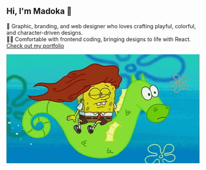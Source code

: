 ## Hi, I'm Madoka 👋
🎨 Graphic, branding, and web designer who loves crafting playful, colorful, and character-driven designs.<br>
👩‍💻 Comfortable with frontend coding, bringing designs to life with React.<br>
[Check out my portfolio](https://www.workwithmadoka.com/)
<p align="center">
  <img src="bob.gif" alt="animated" />
</p>

<!--
**ohmaruko/ohmaruko** is a ✨ _special_ ✨ repository because its `README.md` (this file) appears on your GitHub profile.

Here are some ideas to get you started:

- 🔭 I’m currently working on ...
- 🌱 I’m currently learning ...
- 👯 I’m looking to collaborate on ...
- 🤔 I’m looking for help with ...
- 💬 Ask me about ...
- 📫 How to reach me: ...
- 😄 Pronouns: ...
- ⚡ Fun fact: ...
-->
